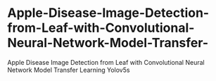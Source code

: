 # Apple-Disease-Image-Detection-from-Leaf-with-Convolutional-Neural-Network-Model-Transfer-
Apple Disease Image Detection from Leaf with Convolutional Neural Network Model Transfer Learning Yolov5s
